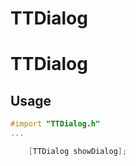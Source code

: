 # TTDialog
# TTDialog

## Usage
```objective-c
#import "TTDialog.h"
...

    [TTDialog showDialog];
```

